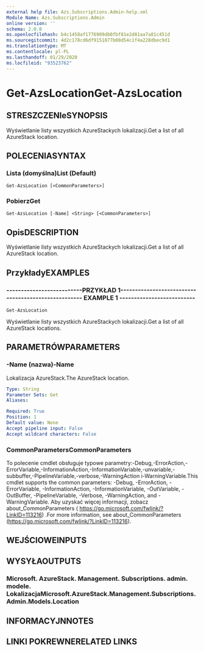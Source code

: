 ```yaml
---
external help file: Azs.Subscriptions.Admin-help.xml
Module Name: Azs.Subscriptions.Admin
online version: ''
schema: 2.0.0
ms.openlocfilehash: b4c1458af1776909db0fbf81e2d81aa7a81c451d
ms.sourcegitcommit: 4d2c178cd6df9151877b08d54c1f4a228dbec9d1
ms.translationtype: MT
ms.contentlocale: pl-PL
ms.lasthandoff: 01/29/2020
ms.locfileid: "93523762"
---
```

# <span data-ttu-id="15070-101">Get-AzsLocation</span><span class="sxs-lookup"><span data-stu-id="15070-101">Get-AzsLocation</span></span>

## <span data-ttu-id="15070-102">STRESZCZENIe</span><span class="sxs-lookup"><span data-stu-id="15070-102">SYNOPSIS</span></span>
<span data-ttu-id="15070-103">Wyświetlanie listy wszystkich AzureStackych lokalizacji.</span><span class="sxs-lookup"><span data-stu-id="15070-103">Get a list of all AzureStack location.</span></span>

## <span data-ttu-id="15070-104">POLECENIA</span><span class="sxs-lookup"><span data-stu-id="15070-104">SYNTAX</span></span>

### <span data-ttu-id="15070-105">Lista (domyślna)</span><span class="sxs-lookup"><span data-stu-id="15070-105">List (Default)</span></span>
```
Get-AzsLocation [<CommonParameters>]
```

### <span data-ttu-id="15070-106">Pobierz</span><span class="sxs-lookup"><span data-stu-id="15070-106">Get</span></span>
```
Get-AzsLocation [-Name] <String> [<CommonParameters>]
```

## <span data-ttu-id="15070-107">Opis</span><span class="sxs-lookup"><span data-stu-id="15070-107">DESCRIPTION</span></span>
<span data-ttu-id="15070-108">Wyświetlanie listy wszystkich AzureStackych lokalizacji.</span><span class="sxs-lookup"><span data-stu-id="15070-108">Get a list of all AzureStack location.</span></span>

## <span data-ttu-id="15070-109">Przykłady</span><span class="sxs-lookup"><span data-stu-id="15070-109">EXAMPLES</span></span>

### <span data-ttu-id="15070-110">--------------------------PRZYKŁAD 1--------------------------</span><span class="sxs-lookup"><span data-stu-id="15070-110">-------------------------- EXAMPLE 1 --------------------------</span></span>
```
Get-AzsLocation
```

<span data-ttu-id="15070-111">Wyświetlanie listy wszystkich AzureStackych lokalizacji.</span><span class="sxs-lookup"><span data-stu-id="15070-111">Get a list of all AzureStack locations.</span></span>

## <span data-ttu-id="15070-112">PARAMETRÓW</span><span class="sxs-lookup"><span data-stu-id="15070-112">PARAMETERS</span></span>

### <span data-ttu-id="15070-113">-Name (nazwa)</span><span class="sxs-lookup"><span data-stu-id="15070-113">-Name</span></span>
<span data-ttu-id="15070-114">Lokalizacja AzureStack.</span><span class="sxs-lookup"><span data-stu-id="15070-114">The AzureStack location.</span></span>

```yaml
Type: String
Parameter Sets: Get
Aliases: 

Required: True
Position: 1
Default value: None
Accept pipeline input: False
Accept wildcard characters: False
```

### <span data-ttu-id="15070-115">CommonParameters</span><span class="sxs-lookup"><span data-stu-id="15070-115">CommonParameters</span></span>
<span data-ttu-id="15070-116">To polecenie cmdlet obsługuje typowe parametry:-Debug,-ErrorAction,-ErrorVariable,-InformationAction,-InformationVariable,-unvariable,-subbuffer,-PipelineVariable,-verbose,-WarningAction i-WarningVariable.</span><span class="sxs-lookup"><span data-stu-id="15070-116">This cmdlet supports the common parameters: -Debug, -ErrorAction, -ErrorVariable, -InformationAction, -InformationVariable, -OutVariable, -OutBuffer, -PipelineVariable, -Verbose, -WarningAction, and -WarningVariable.</span></span> <span data-ttu-id="15070-117">Aby uzyskać więcej informacji, zobacz about_CommonParameters ( https://go.microsoft.com/fwlink/?LinkID=113216) .</span><span class="sxs-lookup"><span data-stu-id="15070-117">For more information, see about_CommonParameters (https://go.microsoft.com/fwlink/?LinkID=113216).</span></span>

## <span data-ttu-id="15070-118">WEJŚCIOWE</span><span class="sxs-lookup"><span data-stu-id="15070-118">INPUTS</span></span>

## <span data-ttu-id="15070-119">WYSYŁA</span><span class="sxs-lookup"><span data-stu-id="15070-119">OUTPUTS</span></span>

### <span data-ttu-id="15070-120">Microsoft. AzureStack. Management. Subscriptions. admin. modele. Lokalizacja</span><span class="sxs-lookup"><span data-stu-id="15070-120">Microsoft.AzureStack.Management.Subscriptions.Admin.Models.Location</span></span>

## <span data-ttu-id="15070-121">INFORMACYJN</span><span class="sxs-lookup"><span data-stu-id="15070-121">NOTES</span></span>

## <span data-ttu-id="15070-122">LINKI POKREWNE</span><span class="sxs-lookup"><span data-stu-id="15070-122">RELATED LINKS</span></span>

